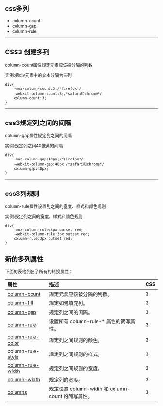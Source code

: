 ## css多列

* column-count
* column-gap
* column-rule

---

## CSS3 创建多列

column-count属性规定元素应该被分隔的列数

实例:把div元素中的文本分隔为三列

```
div{
    -moz-column-count:3;/*firefox*/
    -webkit-column-count:3;/*safari和chrome*/
    column-count:3;
}
```

---

## css3规定列之间的间隔

column-gap属性规定列之间的间隔

实例:规定列之间40像素的间隔

```
div{
    -moz-column-gap:40px;/*Firefox*/
    -webkit-column-gap:40px;/*safari和chrome*/
    column-gap:40px;
}
```

---

## css3列规则

column-rule属性设置列之间的宽度、样式和颜色规则

实例:规定列之间的宽度、样式和颜色规则

```
div{
    -moz-column-rule:3px outset red;
    -webkit-column-rule:3px outset red;
    column-rule:3px outset red;
}
```

## 新的多列属性

下面的表格列出了所有的转换属性：

| 属性 | 描述 | CSS |
| :--- | :--- | :--- |
| [column-count](http://www.w3school.com.cn/cssref/pr_column-count.asp) | 规定元素应该被分隔的列数。 | 3 |
| [column-fill](http://www.w3school.com.cn/cssref/pr_column-fill.asp) | 规定如何填充列。 | 3 |
| [column-gap](http://www.w3school.com.cn/cssref/pr_column-gap.asp) | 规定列之间的间隔。 | 3 |
| [column-rule](http://www.w3school.com.cn/cssref/pr_column-rule.asp) | 设置所有 column-rule-\* 属性的简写属性。 | 3 |
| [column-rule-color](http://www.w3school.com.cn/cssref/pr_column-rule-color.asp) | 规定列之间规则的颜色。 | 3 |
| [column-rule-style](http://www.w3school.com.cn/cssref/pr_column-rule-style.asp) | 规定列之间规则的样式。 | 3 |
| [column-rule-width](http://www.w3school.com.cn/cssref/pr_column-rule-width.asp) | 规定列之间规则的宽度。 | 3 |
| [column-width](http://www.w3school.com.cn/cssref/pr_column-width.asp) | 规定列的宽度。 | 3 |
| [columns](http://www.w3school.com.cn/cssref/pr_columns.asp) | 规定设置 column-width 和 column-count 的简写属性。 | 3 |






